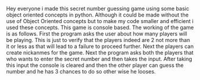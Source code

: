 Hey everyone i made this secret number guessing game using some basic object oriented concepts in python. Although it could be made without the use of Object Oriented concepts but to make my code smaller and efficient i used these concepts. This game is console based.
The working of the game is as follows. First the program asks the user about how many players will be playing. This is just to verify that the players indeed are 2 not more than it or less as that will lead to a failure to proceed further.
Next the players can create nickanmes for the game. 
Next the program asks both the players that who wants to enter the secret number and then takes the input. After taking this input the console is cleared and then the other player can guess the number and he has 3 chances to do so other wise he looses.
